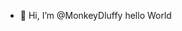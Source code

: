 - 👋 Hi, I’m @MonkeyDluffy
    hello World 

<!---
MoneyDluffy/MoneyDluffy is a ✨ special ✨ repository because its `README.md` (this file) appears on your GitHub profile.
You can click the Preview link to take a look at your changes.
--->
